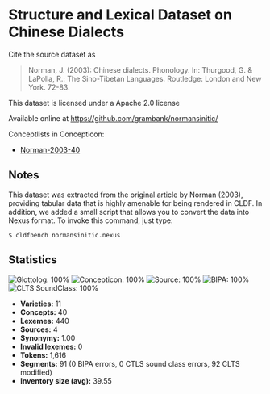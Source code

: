 # Structure and Lexical Dataset on Chinese Dialects

Cite the source dataset as

> Norman, J. (2003): Chinese dialects. Phonology. In: Thurgood, G. & LaPolla, R.: The Sino-Tibetan Languages. Routledge: London and New York. 72-83.

This dataset is licensed under a Apache 2.0 license

Available online at https://github.com/grambank/normansinitic/


Conceptlists in Concepticon:
- [Norman-2003-40](https://concepticon.clld.org/contributions/Norman-2003-40)
## Notes

This dataset was extracted from the original article by Norman (2003), providing tabular data that is highly amenable for being rendered in CLDF. 
In addition, we added a small script that allows you to convert the data into Nexus format. To invoke this command, just type:

```
$ cldfbench normansinitic.nexus
```




## Statistics


![Glottolog: 100%](https://img.shields.io/badge/Glottolog-100%25-brightgreen.svg "Glottolog: 100%")
![Concepticon: 100%](https://img.shields.io/badge/Concepticon-100%25-brightgreen.svg "Concepticon: 100%")
![Source: 100%](https://img.shields.io/badge/Source-100%25-brightgreen.svg "Source: 100%")
![BIPA: 100%](https://img.shields.io/badge/BIPA-100%25-brightgreen.svg "BIPA: 100%")
![CLTS SoundClass: 100%](https://img.shields.io/badge/CLTS%20SoundClass-100%25-brightgreen.svg "CLTS SoundClass: 100%")

- **Varieties:** 11
- **Concepts:** 40
- **Lexemes:** 440
- **Sources:** 4
- **Synonymy:** 1.00
- **Invalid lexemes:** 0
- **Tokens:** 1,616
- **Segments:** 91 (0 BIPA errors, 0 CTLS sound class errors, 92 CLTS modified)
- **Inventory size (avg):** 39.55
